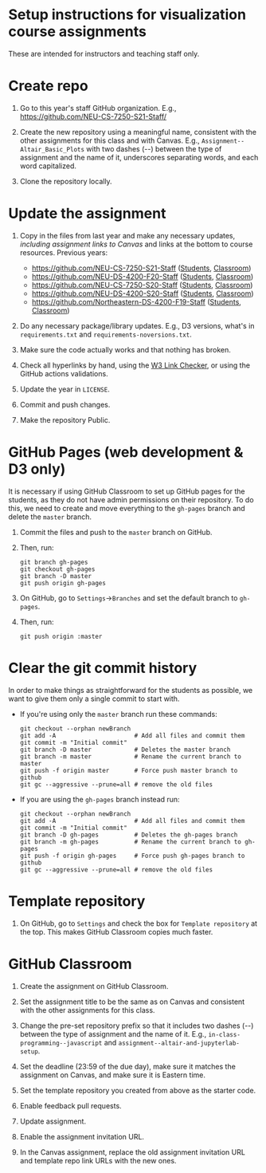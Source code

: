 # Setup instructions for visualization course assignments

These are intended for instructors and teaching staff only.

# Create repo

1. Go to this year's staff GitHub organization. E.g., https://github.com/NEU-CS-7250-S21-Staff/

1. Create the new repository using a meaningful name, consistent with the other assignments for this class and with Canvas. E.g., `Assignment--Altair_Basic_Plots` with two dashes (--) between the type of assignment and the name of it, underscores separating words, and each word capitalized.

1. Clone the repository locally.

# Update the assignment

1. Copy in the files from last year and make any necessary updates, *including assignment links to Canvas* and links at the bottom to course resources. Previous years:

    - https://github.com/NEU-CS-7250-S21-Staff ([Students](https://github.com/NEU-CS-7250-S21/), [Classroom](https://classroom.github.com/classrooms/77474805-neu-cs-7250-s21))
    - https://github.com/NEU-DS-4200-F20-Staff ([Students](https://github.com/NEU-DS-4200-F20), [Classroom](https://classroom.github.com/classrooms/70919440-neu-ds-4200-f20))
    - https://github.com/NEU-CS-7250-S20-Staff ([Students](https://github.com/NEU-CS-7250-S20), [Classroom](https://classroom.github.com/classrooms/58606575-neu-cs-7250-s20))
    - https://github.com/NEU-DS-4200-S20-Staff ([Students](https://github.com/NEU-DS-4200-S20), [Classroom](https://classroom.github.com/classrooms/58606354-neu-ds-4200-s20))
    - https://github.com/Northeastern-DS-4200-F19-Staff ([Students](https://github.com/Northeastern-DS-4200-F19
    ), [Classroom](https://classroom.github.com/classrooms/55023881-northeastern-ds-4200-f19))

1. Do any necessary package/library updates. E.g., D3 versions, what's in `requirements.txt` and `requirements-noversions.txt`.

1. Make sure the code actually works and that nothing has broken.

1. Check all hyperlinks by hand, using the [W3 Link Checker](https://validator.w3.org/checklink), or using the GitHub actions validations.

1. Update the year in `LICENSE`.

1. Commit and push changes.

1. Make the repository Public.

# GitHub Pages (web development & D3 only)

It is necessary if using GitHub Classroom to set up GitHub pages for the students, as they do not have admin permissions on their repository. To do this, we need to create and move everything to the `gh-pages` branch and delete the `master` branch.

1. Commit the files and push to the `master` branch on GitHub.

1. Then, run:

    ```
    git branch gh-pages
    git checkout gh-pages
    git branch -D master
    git push origin gh-pages
    ```

1. On GitHub, go to `Settings`->`Branches` and set the default branch to `gh-pages`.

1. Then, run:

    ```
    git push origin :master
    ```

# Clear the git commit history

In order to make things as straightforward for the students as possible, we want to give them only a single commit to start with.

* If you're using only the `master` branch run these commands:
    ```
    git checkout --orphan newBranch
    git add -A                      # Add all files and commit them
    git commit -m "Initial commit"
    git branch -D master            # Deletes the master branch
    git branch -m master            # Rename the current branch to master
    git push -f origin master       # Force push master branch to github
    git gc --aggressive --prune=all # remove the old files
    ```

* If you are using the `gh-pages` branch instead run:
    ```
    git checkout --orphan newBranch
    git add -A                      # Add all files and commit them
    git commit -m "Initial commit"
    git branch -D gh-pages          # Deletes the gh-pages branch
    git branch -m gh-pages          # Rename the current branch to gh-pages
    git push -f origin gh-pages     # Force push gh-pages branch to github
    git gc --aggressive --prune=all # remove the old files
    ```

# Template repository

1. On GitHub, go to `Settings` and check the box for `Template repository` at the top. This makes GitHub Classroom copies much faster.

# GitHub Classroom

1. Create the assignment on GitHub Classroom.

1. Set the assignment title to be the same as on Canvas and consistent with the other assignments for this class.

1. Change the pre-set repository prefix so that it includes two dashes (--) between the type of assignment and the name of it. E.g., `in-class-programming--javascript` and `assignment--altair-and-jupyterlab-setup`.

1. Set the deadline (23:59 of the due day), make sure it matches the assignment on Canvas, and make sure it is Eastern time.

1. Set the template repository you created from above as the starter code.

1. Enable feedback pull requests.

1. Update assignment.

1. Enable the assignment invitation URL.

1. In the Canvas assignment, replace the old assignment invitation URL and template repo link URLs with the new ones.